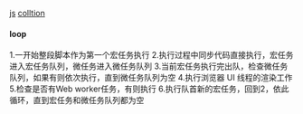 [js](https://github.com/yeyan1996/JavaScript)
[colltion](https://juejin.im/post/5aae076d6fb9a028cc6100a9)


#### loop
1.一开始整段脚本作为第一个宏任务执行
2.执行过程中同步代码直接执行，宏任务进入宏任务队列，微任务进入微任务队列
3.当前宏任务执行完出队，检查微任务队列，如果有则依次执行，直到微任务队列为空
4.执行浏览器 UI 线程的渲染工作
5.检查是否有Web worker任务，有则执行
6.执行队首新的宏任务，回到2，依此循环，直到宏任务和微任务队列都为空
